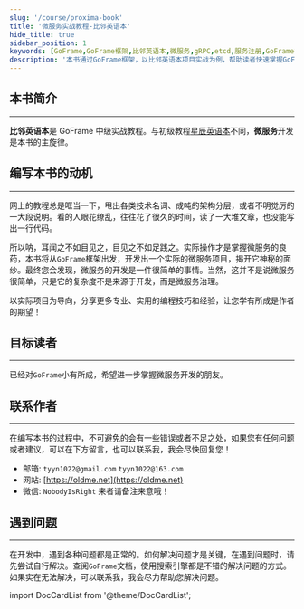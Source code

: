 ```yaml
---
slug: '/course/proxima-book'
title: '微服务实战教程-比邻英语本'
hide_title: true
sidebar_position: 1
keywords: [GoFrame,GoFrame框架,比邻英语本,微服务,gRPC,etcd,服务注册,GoFrame微服务,Golang微服务,Golang教程,编程技巧,项目开发,程序员入门,技术栈,软件开发,计算机科学]
description: '本书通过GoFrame框架，以比邻英语本项目实战为例，帮助读者快速掌握GoFrame微服务开发。适合已经对`GoFrame`小有所成，希望进一步掌握微服务开发的朋友。'
---
```


## 本书简介
---
**比邻英语本**是 GoFrame 中级实战教程。与初级教程[星辰英语本](https://goframe.org/course/starbook)不同，**微服务**开发是本书的主旋律。

## 编写本书的动机
---
网上的教程总是哐当一下，甩出各类技术名词、成吨的架构分层，或者不明觉厉的一大段说明。看的人眼花缭乱，往往花了很久的时间，读了一大堆文章，也没能写出一行代码。

所以呐，耳闻之不如目见之，目见之不如足践之。实际操作才是掌握微服务的良药，本书将从`GoFrame`框架出发，开发出一个实际的微服务项目，揭开它神秘的面纱。最终您会发现，微服务的开发是一件很简单的事情。当然，这并不是说微服务很简单，只是它的复杂度不是来源于开发，而是微服务治理。

以实际项目为导向，分享更多专业、实用的编程技巧和经验，让您学有所成是作者的期望！

## 目标读者
---
已经对`GoFrame`小有所成，希望进一步掌握微服务开发的朋友。

## 联系作者
---
在编写本书的过程中，不可避免的会有一些错误或者不足之处，如果您有任何问题或者建议，可以在下方留言，也可以联系我，我会尽快回复您！
- 邮箱: `tyyn1022@gmail.com` `tyyn1022@163.com`
- 网站: [https://oldme.net](https://oldme.net)
- 微信: `NobodyIsRight` 来者请备注来意哦！

## 遇到问题
---
在开发中，遇到各种问题都是正常的。如何解决问题才是关键，在遇到问题时，请先尝试自行解决。查阅`GoFrame`文档，使用搜索引擎都是不错的解决问题的方式。如果实在无法解决，可以联系我，我会尽力帮助您解决问题。

import DocCardList from '@theme/DocCardList';